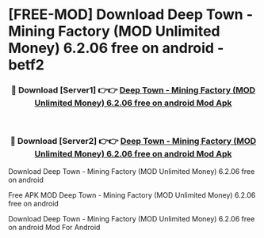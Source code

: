 # [FREE-MOD] Download Deep Town - Mining Factory (MOD Unlimited Money) 6.2.06 free on android - betf2


<div align="center">
<h3>🔴 Download [Server1] 👉👉 <a href="https://apk-comot.site?title=Deep_Town_-_Mining_Factory_(MOD_Unlimited_Money)_6.2.06_free_on_android">Deep Town - Mining Factory (MOD Unlimited Money) 6.2.06 free on android Mod Apk</a></h3><br>

<h3>🔴 Download [Server2] 👉👉 <a href="https://apk-comot.site?title=Deep_Town_-_Mining_Factory_(MOD_Unlimited_Money)_6.2.06_free_on_android">Deep Town - Mining Factory (MOD Unlimited Money) 6.2.06 free on android Mod Apk</a></h3>
</div>



Download Deep Town - Mining Factory (MOD Unlimited Money) 6.2.06 free on android 

Free APK MOD Deep Town - Mining Factory (MOD Unlimited Money) 6.2.06 free on android 

Download Deep Town - Mining Factory (MOD Unlimited Money) 6.2.06 free on android Mod For Android
